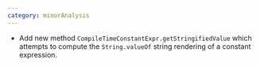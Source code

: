 ```yaml
---
category: minorAnalysis
---
```

 * Add new method `CompileTimeConstantExpr.getStringifiedValue` which attempts to compute the
   `String.valueOf` string rendering of a constant expression.
